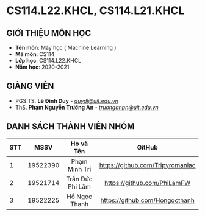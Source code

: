 # CS114.L22.KHCL, CS114.L21.KHCL

## GIỚI THIỆU MÔN HỌC
* **Tên môn**: Máy học ( Machine Learning )
* **Mã môn**: CS114
* **Lớp học**: CS114.L22.KHCL
* **Năm học**: 2020-2021

## GIẢNG VIÊN 
* PGS.TS. **Lê Đình Duy** - *duydl@uit.edu.vn*
* ThS. **Phạm Nguyễn Trường An** - *truonganpn@uit.edu.vn*

## DANH SÁCH THÀNH VIÊN NHÓM

| STT    | MSSV          | Họ và Tên              | GitHub                  |
| ------ |:-------------:|:----------------------:|:-------------------------:|
| 1      | 19522390      | Phạm Minh Trí          |https://github.com/Tripyromaniac|
| 2      | 19521714      | Trần Đức Phi Lâm       |https://github.com/PhiLamFW|
| 3      | 19522225      | Hồ Ngọc Thanh          |https://github.com/Hongocthanh|
